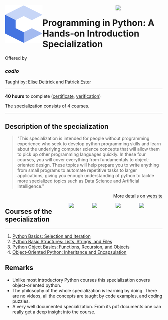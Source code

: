 <a href="https://www.coursera.org/specializations/hands-on-python">
  <img src="/img/Programming_in_Python_A_Hands-on_Introduction_logo.avif" width="150" align="right">
</a>

<img src="/img/codio_logo.svg" width="120" height="120" align="left">

# Programming in Python: A Hands-on Introduction Specialization

Offered by 
### *codio*

Taught by: [Elise Deitrick](https://www.coursera.org/instructor/edeitrick) and
[Patrick Ester](https://www.coursera.org/instructor/~80011875)

---

**40 hours** to complete ([certificate](./Coursera_Certification_Programming_in_Python_A_Hands-on_Introduction_Specialization.pdf), [verification](https://coursera.org/verify/specialization/A3B8C22QLJDX))

The specialization consists of 4 courses. 

---

## Description of the specialization

>"This specialization is intended for people without programming experience who seek to develop python programming skills and learn about the underlying computer science concepts that will allow them to pick up other programming languages quickly. In these four courses, you will cover everything from fundamentals to object-oriented design. These topics will help prepare you to write anything from small programs to automate repetitive tasks to larger applications, giving you enough understanding of python to tackle more specialized topics such as Data Science and Artificial Intelligence."

<p align="right">More details on <a href="https://www.coursera.org/specializations/hands-on-python">website</a></p>

<a href="https://www.coursera.org/learn/object-oriented-python">
  <img src="/img/Object-Oriented_Python_Inheritance_and_Encapsulation_logo.avif" width="75" align="right">
</a>
<a href="https://www.coursera.org/learn/python-object-basics">
  <img src="/img/Python_Object_Basics_Functions,_Recursion,_and_Objects_logo.avif" width="75" align="right">
</a>
<a href="https://www.coursera.org/learn/python-basic-structures-lists-strings-and-files">
  <img src="/img/Python_Basic_Structures_Lists,_Strings,_and_Files_logo.avif" width="75" align="right">
</a>
<a href="https://www.coursera.org/learn/codio-python-basics">
  <img src="/img/Python_Basics_Selection_and_Iteration_logo.avif" width="75" align="right">
</a>

## Courses of the specialization

---
 
1. [Python Basics: Selection and Iteration](./Python%20Basics:%20Selection%20and%20Iteration)
2. [Python Basic Structures: Lists, Strings, and Files](./Python%20Basic%20Structures:%20Lists,%20Strings,%20and%20Files)
3. [Python Object Basics: Functions, Recursion, and Objects](./Java%20Object%20Basics:%20Functions,%20Recursion,%20and%20Objects)
4. [Object-Oriented Python: Inheritance and Encapsulation](./Object-Oriented%20Java:%20Inheritance%20and%20Encapsulation)

## Remarks
- Unlike most introductory Python courses this specialization covers object-oriented python.
- The philosophy of the whole specialization is learning by doing. There are no videos, all the concepts are taught by code examples, and coding puzzles. 
- A very well documented specialization. From its pdf documents one can really get a deep insight into the course. 
